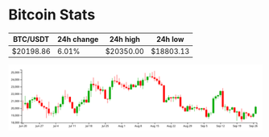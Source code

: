 # Bitcoin Stats

BTC/USDT|24h change|24h high|24h low|
|---|---|---|---|
|$20198.86|6.01%|$20350.00|$18803.13|

<img src="./chart.svg">
